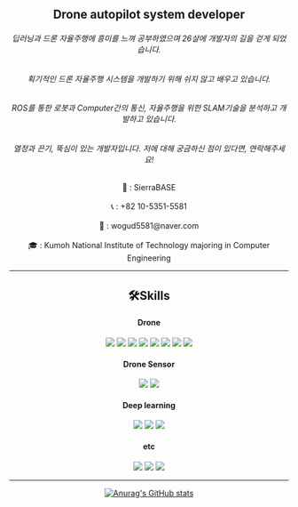 ## <div align="center">Drone autopilot system developer</div>
###### <div align="center">딥러닝과 드론 자율주행에 흥미를 느껴 공부하였으며 26살에 개발자의 길을 걷게 되었습니다.</div>
###### <div align="center">획기적인 드론 자율주행 시스템을 개발하기 위해 쉬지 않고 배우고 있습니다.</div>
###### <div align="center">ROS를 통한 로봇과 Computer간의 통신, 자율주행을 위한 SLAM기술을 분석하고 개발하고 있습니다.</div>
###### <div align="center">열정과 끈기, 뚝심이 있는 개발자입니다. 저에 대해 궁금하신 점이 있다면, 연락해주세요!</div>

<div align="center" onclick="location.href='https://www.sierrabase.co.kr';"> 🏢 : SierraBASE <div> <br>

<div align="center"> 📞 : +82 10-5351-5581 <div> <br>

<div align="center"> 📩 : wogud5581@naver.com <div> <br>

<div align="center"> 🎓 : Kumoh National Institute of Technology majoring in Computer Engineering <div> 

---
<h2> <div align="center">🛠Skills<div> </h2> 
<h4><div align="center">Drone<div></h4>
<img src="https://img.shields.io/badge/ROS-blue?style=plastic&logo=ROS&logoColor=#22314E"/>
<img src="https://img.shields.io/badge/mav-ros-yellow"/>
<img src="https://img.shields.io/badge/mav-link-yellow"/>
<img src="https://img.shields.io/badge/Gazebo-orange?style=plastic&logo=GAZEBO&logoColor=#22314E"/>
<img src="https://img.shields.io/badge/Airsim-skyblue?style=plastic&logo=Airsim&logoColor=#22314E"/>
<img src="https://img.shields.io/badge/-ardupilot-black"/>
<img src="https://img.shields.io/badge/Opencv-blue?style=plastic&logo=OpenCV&logoColor=#5C3EE8"/>
<img src="https://img.shields.io/badge/-gstreamer-green"/>

<h4><div align="center">Drone Sensor<div></h4>
<img src="https://img.shields.io/badge/Velodyne-Lidar-purple"/>
<img src="https://img.shields.io/badge/-IMU-white"/>

<h4><div align="center">Deep learning<div></h4>
<img src="https://img.shields.io/badge/Opencv-blue?style=plastic&logo=OpenCV&logoColor=#5C3EE8"/>
<img src="https://img.shields.io/badge/Tensorflow-orange?style=plastic&logo=TensorFlow&logoColor=#FF6F00"/>
<img src="https://img.shields.io/badge/Keras-red?style=plastic&logo=Keras&logoColor=#D00000"/>

<h4><div align="center">etc<div></h4>
<img src="https://img.shields.io/badge/git-black?style=plastic&logo=Git&logoColor=#F05032"/>
<img src="https://img.shields.io/badge/python-purple?style=plastic&logo=Python&logoColor=#3776AB"/>
<img src="https://img.shields.io/badge/c++-blue?style=plastic&logo=C++&logoColor=#00599C"/>

---
[![Anurag's GitHub stats](https://github-readme-stats.vercel.app/api?username=JaeHyung-Jung)](https://github.com/anuraghazra/github-readme-stats)
